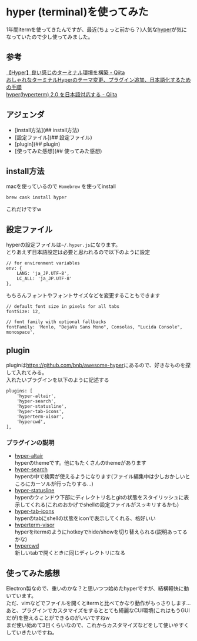 # hyper (terminal)を使ってみた
1年間itermを使ってきたんですが、最近(ちょっと前から？)人気な[hyper](https://hyper.is/)が気になっていたので少し使ってみました。

## 参考
[【Hyper】良い感じのターミナル環境を構築 - Qiita](https://qiita.com/shidash/items/ca60307a1341086b6e44)  
[おしゃれなターミナルHyperのテーマ変更、プラグイン追加、日本語化するための手順](https://www.virment.com/how-to-setup-hyper-terminal/)  
[hyper(hyperterm) 2.0 を日本語対応する - Qiita](https://qiita.com/terrierscript/items/47b11b8a24438d789210)  

## アジェンダ
- [install方法](## install方法)
- [設定ファイル](## 設定ファイル)
- [plugin](## plugin)
- [使ってみた感想](## 使ってみた感想)

## install方法
macを使っているので `Homebrew` を使ってinstall
```
brew cask install hyper
```
これだけですw

## 設定ファイル
hyperの設定ファイルは`~/.hyper.js`になります。  
とりあえず日本語設定は必要と思われるので以下のように設定
```
// for environment variables
env: {
    LANG: 'ja_JP.UTF-8',
    LC_ALL: 'ja_JP.UTF-8'
},
```
もちろんフォントやフォントサイズなどを変更することもできます
```
// default font size in pixels for all tabs
fontSize: 12,

// font family with optional fallbacks
fontFamily: 'Menlo, "DejaVu Sans Mono", Consolas, "Lucida Console", monospace',
```

## plugin
pluginは<https://github.com/bnb/awesome-hyper>にあるので、好きなものを探して入れてみる。  
入れたいプラグインを以下のように記述する
```
plugins: [
    'hyper-altair',
    'hyper-search',
    'hyper-statusline',
    'hyper-tab-icons',
    'hyperterm-visor',
    'hypercwd',
],
```
### プラグインの説明
- [hyper-altair](https://www.npmjs.com/package/hyper-altair)  
hyperのthemeです。他にもたくさんのthemeがあります  
- [hyper-search](https://www.npmjs.com/package/hyper-search)  
hyperの中で検索が使えるようになります(ファイル編集中は少しおかしいところにカーソルが行ったりする...)  
- [hyper-statusline](https://www.npmjs.com/package/hyper-statusline)  
hyperのウィンドウ下部にディレクトリ名とgitの状態をスタイリッシュに表示してくれる(これのおかげでshellの設定ファイルがスッキリするかも)  
- [hyper-tab-icons](https://www.npmjs.com/package/hyper-tab-icons)  
hyperのtabにshellの状態をiconで表示してくれる、格好いい  
- [hyperterm-visor](https://www.npmjs.com/package/hyperterm-visor)  
hyperをitermのようにhotkeyでhide/showを切り替えられる(説明あってるかな)  
- [hypercwd](https://www.npmjs.com/package/hypercwd)  
新しいtabで開くときに同じディレクトリになる

## 使ってみた感想
Electron製なので、重いのかな？と思いつつ始めたhyperですが、結構軽快に動いています。  
ただ、vimなどでファイルを開くとitermと比べてかなり動作がもっさりします...  
あと、プラグインでカスタマイズをするととても綺麗なCUI環境(これはもうGUIだが)を整えることができるのがいいですねw  
まだ使い始めて3日くらいなので、これからカスタマイズなどをして使いやすくしていきたいですね。  

